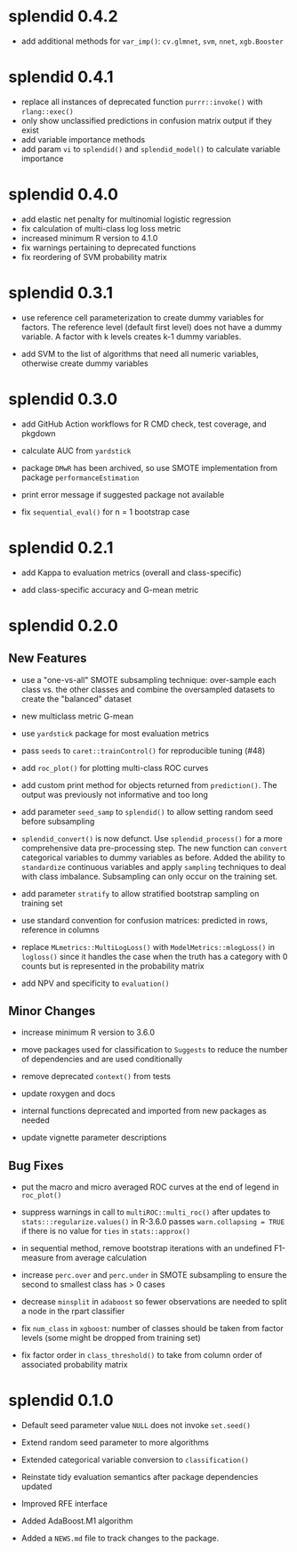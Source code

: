 # splendid 0.4.2

* add additional methods for `var_imp()`: `cv.glmnet`, `svm`, `nnet`, `xgb.Booster`

# splendid 0.4.1

* replace all instances of deprecated function `purrr::invoke()` with `rlang::exec()`
* only show unclassified predictions in confusion matrix output if they exist
* add variable importance methods
* add param `vi` to `splendid()` and `splendid_model()` to calculate variable importance

# splendid 0.4.0

* add elastic net penalty for multinomial logistic regression
* fix calculation of multi-class log loss metric
* increased minimum R version to 4.1.0
* fix warnings pertaining to deprecated functions
* fix reordering of SVM probability matrix

# splendid 0.3.1

* use reference cell parameterization to create dummy variables for factors. The reference level (default first level) does not have a dummy variable. A factor with k levels creates k-1 dummy variables.

* add SVM to the list of algorithms that need all numeric variables, otherwise create dummy variables

# splendid 0.3.0

* add GitHub Action workflows for R CMD check, test coverage, and pkgdown

* calculate AUC from `yardstick`

* package `DMwR` has been archived, so use SMOTE implementation from package `performanceEstimation`

* print error message if suggested package not available

* fix `sequential_eval()` for n = 1 bootstrap case

# splendid 0.2.1

* add Kappa to evaluation metrics (overall and class-specific)

* add class-specific accuracy and G-mean metric

# splendid 0.2.0

## New Features

* use a "one-vs-all" SMOTE subsampling technique: over-sample each class vs. the other classes and combine the oversampled datasets to create the "balanced" dataset

* new multiclass metric G-mean

* use `yardstick` package for most evaluation metrics

* pass `seeds` to `caret::trainControl()` for reproducible tuning (#48)

* add `roc_plot()` for plotting multi-class ROC curves

* add custom print method for objects returned from `prediction()`. The output was previously not informative and too long

* add parameter `seed_samp` to `splendid()` to allow setting random seed before subsampling

* `splendid_convert()` is now defunct. Use `splendid_process()` for a more comprehensive data pre-processing step. The new function can `convert` categorical variables to dummy variables as before. Added the ability to `standardize` continuous variables and apply `sampling` techniques to deal with class imbalance. Subsampling can only occur on the training set.

* add parameter `stratify` to allow stratified bootstrap sampling on training set

* use standard convention for confusion matrices: predicted in rows, reference in columns

* replace `MLmetrics::MultiLogLoss()` with `ModelMetrics::mlogLoss()` in `logloss()` since it handles the case when the truth has a category with 0 counts but is represented in the probability matrix

* add NPV and specificity to `evaluation()`

## Minor Changes

* increase minimum R version to 3.6.0

* move packages used for classification to `Suggests` to reduce the number of dependencies and are used conditionally

* remove deprecated `context()` from tests

* update roxygen and docs

* internal functions deprecated and imported from new packages as needed

* update vignette parameter descriptions

## Bug Fixes

* put the macro and micro averaged ROC curves at the end of legend in `roc_plot()`

* suppress warnings in call to `multiROC::multi_roc()` after updates to `stats:::regularize.values()` in R-3.6.0 passes `warn.collapsing = TRUE` if there is no value for `ties` in `stats::approx()`

* in sequential method, remove bootstrap iterations with an undefined F1-measure from average calculation

* increase `perc.over` and `perc.under` in SMOTE subsampling to ensure the second to smallest class has > 0 cases

* decrease `minsplit` in `adaboost` so fewer observations are needed to split a node in the rpart classifier

* fix `num_class` in `xgboost`: number of classes should be taken from factor levels (some might be dropped from training set)

* fix factor order in `class_threshold()` to take from column order of associated probability matrix

# splendid 0.1.0

* Default seed parameter value `NULL` does not invoke `set.seed()`

* Extend random seed parameter to more algorithms

* Extended categorical variable conversion to `classification()`

* Reinstate tidy evaluation semantics after package dependencies updated

* Improved RFE interface

* Added AdaBoost.M1 algorithm

* Added a `NEWS.md` file to track changes to the package.
